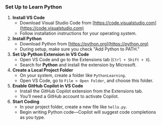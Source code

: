### Set Up to Learn Python

1. **Install VS Code**
   - Download Visual Studio Code from [https://code.visualstudio.com](https://code.visualstudio.com)
   - Follow installation instructions for your operating system.
2. **Install Python**
   - Download Python from [https://python.org](https://python.org)
   - During setup, make sure you check "Add Python to PATH."
3. **Set Up Python Extension in VS Code**
   - Open VS Code and go to the Extensions tab (`Ctrl + Shift + X`).
   - Search for **Python** and install the extension by Microsoft.
4. **Create a Local Project Folder**
   - On your system, create a folder like `PythonLearning`.
   - Open VS Code, go to `File > Open Folder`, and choose this folder.
5. **Enable GitHub Copilot in VS Code**
   - Install the GitHub Copilot extension from the Extensions tab.
   - You’ll need a GitHub account to activate Copilot.
6. **Start Coding**
   - In your project folder, create a new file like `hello.py`.
   - Begin writing Python code—Copilot will suggest code completions as you type.
